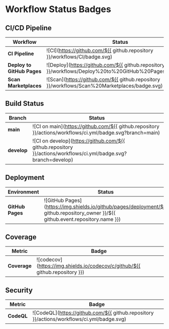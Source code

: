 # Workflow Status Badges

## CI/CD Pipeline

| Workflow | Status |
|----------|--------|
| **CI Pipeline** | ![CI](https://github.com/${{ github.repository }}/workflows/CI/badge.svg) |
| **Deploy to GitHub Pages** | ![Deploy](https://github.com/${{ github.repository }}/workflows/Deploy%20to%20GitHub%20Pages/badge.svg) |
| **Scan Marketplaces** | ![Scan](https://github.com/${{ github.repository }}/workflows/Scan%20Marketplaces/badge.svg) |

## Build Status

| Branch | Status |
|--------|--------|
| **main** | ![CI on main](https://github.com/${{ github.repository }}/actions/workflows/ci.yml/badge.svg?branch=main) |
| **develop** | ![CI on develop](https://github.com/${{ github.repository }}/actions/workflows/ci.yml/badge.svg?branch=develop) |

## Deployment

| Environment | Status |
|-------------|--------|
| **GitHub Pages** | ![GitHub Pages](https://img.shields.io/github/pages/deployment/${{ github.repository_owner }}/${{ github.event.repository.name }}) |

## Coverage

| Metric | Badge |
|--------|-------|
| **Coverage** | ![codecov](https://img.shields.io/codecov/c/github/${{ github.repository }}) |

## Security

| Metric | Badge |
|--------|-------|
| **CodeQL** | ![CodeQL](https://github.com/${{ github.repository }}/actions/workflows/ci.yml/badge.svg) |